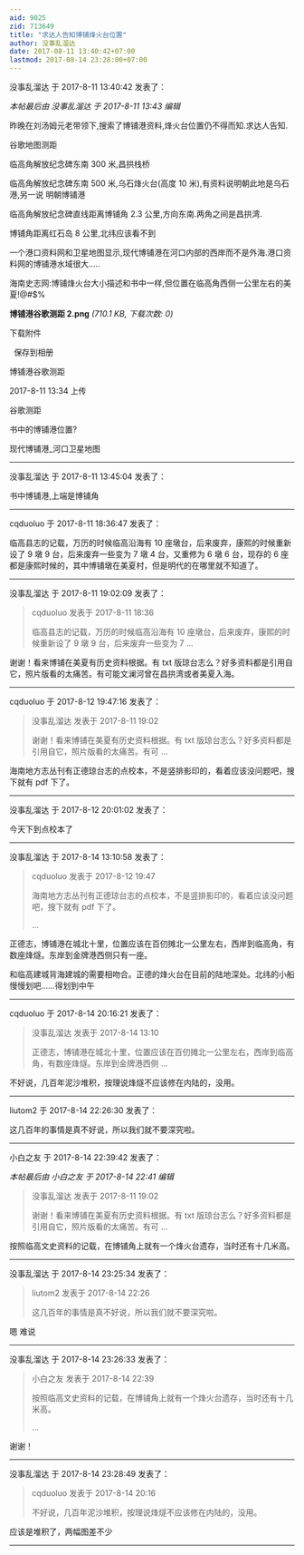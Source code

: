 ```yaml
---
aid: 9025
zid: 713649
title: "求达人告知博铺烽火台位置"
author: 没事乱溜达
date: 2017-08-11 13:40:42+07:00
lastmod: 2017-08-14 23:28:00+07:00
---
```


没事乱溜达 于 2017-8-11 13:40:42 发表了：

_本帖最后由 没事乱溜达 于 2017-8-11 13:43 编辑_

昨晚在刘汤姆元老带领下,搜索了博铺港资料,烽火台位置仍不得而知.求达人告知.

谷歌地图测距

临高角解放纪念碑东南 300 米,昌拱栈桥&nbsp;&nbsp;

临高角解放纪念碑东南 500 米,乌石烽火台(高度 10 米),有资料说明朝此地是乌石港,另一说 明朝博铺港&nbsp;&nbsp;

临高角解放纪念碑直线距离博铺角 2.3 公里,方向东南.两角之间是昌拱湾.&nbsp;&nbsp;

博铺角距离红石岛 8 公里,北纬应该看不到

一个港口资料网和卫星地图显示,现代博铺港在河口内部的西岸而不是外海.港口资料网的博铺港水域很大.....&nbsp;&nbsp;

海南史志网:博铺烽火台大小描述和书中一样,但位置在临高角西侧一公里左右的美夏!@#\$%

**博铺港谷歌测距 2.png** _(710.1 KB, 下载次数: 0)_

下载附件

&nbsp;
保存到相册

博铺港谷歌测距

2017-8-11 13:34 上传

谷歌测距

书中的博铺港位置?

现代博铺港\_河口卫星地图

---

没事乱溜达 于 2017-8-11 13:45:04 发表了：

书中博铺港,上端是博铺角

---

cqduoluo 于 2017-8-11 18:36:47 发表了：

临高县志的记载，万历的时候临高沿海有 10 座墩台，后来废弃，康熙的时候重新设了 9 墩 9 台，后来废弃一些变为 7 墩 4 台，又重修为 6 墩 6 台，现存的 6 座都是康熙时候的，其中博铺墩在美夏村，但是明代的在哪里就不知道了。

---

没事乱溜达 于 2017-8-11 19:02:09 发表了：

> cqduoluo 发表于 2017-8-11 18:36
>
> 临高县志的记载，万历的时候临高沿海有 10 座墩台，后来废弃，康熙的时候重新设了 9 墩 9 台，后来废弃一些变为 7 ...

谢谢！看来博铺在美夏有历史资料根据。有 txt 版琼台志么？好多资料都是引用自它，照片版看的太痛苦。有可能文澜河曾在昌拱湾或者美夏入海。

---

cqduoluo 于 2017-8-12 19:47:16 发表了：

> 没事乱溜达 发表于 2017-8-11 19:02
>
> 谢谢！看来博铺在美夏有历史资料根据。有 txt 版琼台志么？好多资料都是引用自它，照片版看的太痛苦。有可 ...

海南地方志丛刊有正德琼台志的点校本，不是竖排影印的，看着应该没问题吧，搜下就有 pdf 下了。

---

没事乱溜达 于 2017-8-12 20:01:02 发表了：

今天下到点校本了

---

没事乱溜达 于 2017-8-14 13:10:58 发表了：

> cqduoluo 发表于 2017-8-12 19:47
>
> 海南地方志丛刊有正德琼台志的点校本，不是竖排影印的，看着应该没问题吧，搜下就有 pdf 下了。
>
> ...

正德志，博铺港在城北十里，位置应该在百仞摊北一公里左右，西岸到临高角，有数座烽燧。东岸到金牌港西侧只有一座。

和临高建城背海建城的需要相吻合。正德的烽火台在目前的陆地深处。北纬的小船慢慢划吧……得划到中午

---

cqduoluo 于 2017-8-14 20:16:21 发表了：

> 没事乱溜达 发表于 2017-8-14 13:10
>
> 正德志，博铺港在城北十里，位置应该在百仞摊北一公里左右，西岸到临高角，有数座烽燧。东岸到金牌港西侧 ...

不好说，几百年泥沙堆积，按理说烽燧不应该修在内陆的，没用。

---

liutom2 于 2017-8-14 22:26:30 发表了：

这几百年的事情是真不好说，所以我们就不要深究啦。

---

小白之友 于 2017-8-14 22:39:42 发表了：

_本帖最后由 小白之友 于 2017-8-14 22:41 编辑_

> 没事乱溜达 发表于 2017-8-11 19:02
>
> 谢谢！看来博铺在美夏有历史资料根据。有 txt 版琼台志么？好多资料都是引用自它，照片版看的太痛苦。有可 ...

按照临高文史资料的记载，在博铺角上就有一个烽火台遗存，当时还有十几米高。

---

没事乱溜达 于 2017-8-14 23:25:34 发表了：

> liutom2 发表于 2017-8-14 22:26
>
> 这几百年的事情是真不好说，所以我们就不要深究啦。

嗯 难说

---

没事乱溜达 于 2017-8-14 23:26:33 发表了：

> 小白之友 发表于 2017-8-14 22:39
>
> 按照临高文史资料的记载，在博铺角上就有一个烽火台遗存，当时还有十几米高。
>
> ...

谢谢！

---

没事乱溜达 于 2017-8-14 23:28:49 发表了：

> cqduoluo 发表于 2017-8-14 20:16
>
> 不好说，几百年泥沙堆积，按理说烽燧不应该修在内陆的，没用。

应该是堆积了，两幅图差不少

---
